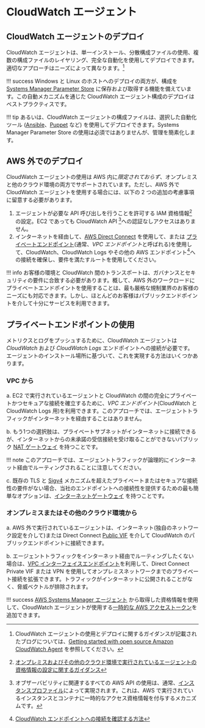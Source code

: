 # CloudWatch エージェント

## CloudWatch エージェントのデプロイ

CloudWatch エージェントは、単一インストール、分散構成ファイルの使用、複数の構成ファイルのレイヤリング、完全な自動化を使用してデプロイできます。適切なアプローチはニーズによって異なります。[^1] 

!!! success
	Windows と Linux のホストへのデプロイの両方が、構成を [Systems Manager Parameter Store](https://docs.aws.amazon.com/AmazonCloudWatch/latest/monitoring/install-CloudWatch-Agent-on-EC2-Instance-fleet.html) に保存および取得する機能を備えています。この自動メカニズムを通じた CloudWatch エージェント構成のデプロイはベストプラクティスです。

!!! tip
	あるいは、CloudWatch エージェントの構成ファイルは、選択した自動化ツール ([Ansible](https://www.ansible.com)、[Puppet](https://puppet.com) など) を使用してデプロイできます。Systems Manager Parameter Store の使用は必須ではありませんが、管理を簡素化します。

## AWS 外でのデプロイ

CloudWatch エージェントの使用は AWS 内に*限定されておらず*、オンプレミスと他のクラウド環境の両方でサポートされています。ただし、AWS 外で CloudWatch エージェントを使用する場合には、以下の 2 つの追加の考慮事項に留意する必要があります。

1. エージェントが必要な API 呼び出しを行うことを許可する IAM 資格情報[^2] の設定。EC2 であっても CloudWatch API [^5]への認証なしアクセスはありません。
2. インターネットを経由して、[AWS Direct Connect](https://aws.amazon.com/directconnect/) を使用して、または [プライベートエンドポイント](https://docs.aws.amazon.com/vpc/latest/privatelink/concepts.html)(通常、*VPC エンドポイント*と呼ばれる)を使用して、CloudWatch、CloudWatch Logs やその他の AWS エンドポイント[^3]への接続を確保し、要件を満たすルートを使用してください。

!!! info
	お客様の環境と CloudWatch 間のトランスポートは、ガバナンスとセキュリティの要件に合致する必要があります。概して、AWS 外のワークロードにプライベートエンドポイントを使用することは、最も厳格な規制業界のお客様のニーズにも対応できます。しかし、ほとんどのお客様はパブリックエンドポイントを介して十分にサービスを利用できます。

## プライベートエンドポイントの使用

メトリクスとログをプッシュするために、CloudWatch エージェントは *CloudWatch* および *CloudWatch Logs* エンドポイントへの接続が必要です。
エージェントのインストール場所に基づいて、これを実現する方法はいくつかあります。

### VPC から

a. EC2 で実行されているエージェントと CloudWatch の間の完全にプライベートかつセキュアな接続を確立するために、*VPC エンドポイント*(CloudWatch と CloudWatch Logs 用)を利用できます。このアプローチでは、エージェントトラフィックがインターネットを経由することはありません。

b. もう1つの選択肢は、プライベートサブネットがインターネットに接続できるが、インターネットからの未承諾の受信接続を受け取ることができないパブリック [NAT ゲートウェイ](https://docs.aws.amazon.com/vpc/latest/userguide/vpc-nat-gateway.html) を持つことです。

!!! note
	このアプローチでは、エージェントトラフィックが論理的にインターネット経由でルーティングされることに注意してください。
	
c. 既存の TLS と [Sigv4](https://docs.aws.amazon.com/general/latest/gr/signature-version-4.html) メカニズムを超えたプライベートまたはセキュアな接続性の要件がない場合、当社のエンドポイントへの接続性を提供するための最も簡単なオプションは、[インターネットゲートウェイ](https://docs.aws.amazon.com/vpc/latest/userguide/VPC_Internet_Gateway.html) を持つことです。

### オンプレミスまたはその他のクラウド環境から

a. AWS 外で実行されているエージェントは、インターネット(独自のネットワーク設定を介して)または Direct Connect [Public VIF](https://docs.aws.amazon.com/ja_jp/directconnect/latest/UserGuide/WorkingWithVirtualInterfaces.html) を介して CloudWatch のパブリックエンドポイントに接続できます。

b. エージェントトラフィックをインターネット経由でルーティングしたくない場合は、[VPC インターフェイスエンドポイント](https://docs.aws.amazon.com/ja_jp/vpc/latest/userguide/vpce-interface.html)を利用して、Direct Connect Private VIF または VPN を使用してオンプレミスネットワークまでのプライベート接続を拡張できます。トラフィックがインターネットに公開されることがなく、脅威ベクトルが排除されます。

!!! success
	[AWS Systems Manager エージェント](https://docs.aws.amazon.com/ja_jp/systems-manager/latest/userguide/ssm-agent.html) から取得した資格情報を使用して、CloudWatch エージェントが使用する[一時的な AWS アクセストークン](https://aws.amazon.com/jp/premiumsupport/knowledge-center/cloudwatch-on-premises-temp-credentials/)を追加できます。


[^1]: CloudWatch エージェントの使用とデプロイに関するガイダンスが記載されたブログについては、[Getting started with open source Amazon CloudWatch Agent](https://aws.amazon.com/blogs/opensource/getting-started-with-open-source-amazon-cloudwatch-agent/) を参照してください。


[^2]: [オンプレミスおよびその他のクラウド環境で実行されているエージェントの資格情報の設定に関するガイダンス](https://docs.aws.amazon.com/ja_jp/AmazonCloudWatch/latest/monitoring/install-CloudWatch-Agent-commandline-fleet.html#install-CloudWatch-Agent-iam_user-first)

[^3]: [CloudWatch エンドポイントへの接続を確認する方法](https://docs.aws.amazon.com/ja_jp/AmazonCloudWatch/latest/monitoring/install-CloudWatch-Agent-commandline-fleet.html#install-CloudWatch-Agent-internet-access-first-cmd)

[^4]: [オンプレミスのプライベート接続に関するブログ](https://aws.amazon.com/jp/blogs/networking-and-content-delivery/hybrid-networking-using-vpc-endpoints-aws-privatelink-and-amazon-cloudwatch-for-financial-services/)

[^5]: オブザーバビリティに関連するすべての AWS API の使用は、通常、[インスタンスプロファイル](https://docs.aws.amazon.com/ja_jp/IAM/latest/UserGuide/id_roles_use_switch-role-ec2_instance-profiles.html)によって実現されます。これは、AWS で実行されているインスタンスとコンテナに一時的なアクセス資格情報を付与するメカニズムです。
